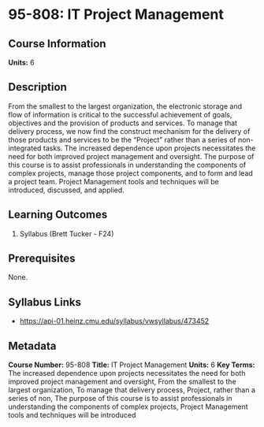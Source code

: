 # 95-808: IT Project Management

## Course Information

**Units:** 6

## Description

From the smallest to the largest organization, the electronic storage and flow of information is critical to the successful achievement of goals, objectives and the provision of products and services. To manage that delivery process, we now find the construct mechanism for the delivery of those products and services to be the “Project” rather than a series of non-integrated tasks. The increased dependence upon projects necessitates the need for both improved project management and oversight. The purpose of this course is to assist professionals in understanding the components of complex projects, manage those project components, and to form and lead a project team. Project Management tools and techniques will be introduced, discussed, and applied.

## Learning Outcomes

1. Syllabus (Brett Tucker - F24)

## Prerequisites

None.

## Syllabus Links

* https://api-01.heinz.cmu.edu/syllabus/vwsyllabus/473452

## Metadata

**Course Number:** 95-808
**Title:** IT Project Management
**Units:** 6
**Key Terms:** The increased dependence upon projects necessitates the need for both improved project management and oversight, From the smallest to the largest organization, To manage that delivery process, Project, rather than a series of non, The purpose of this course is to assist professionals in understanding the components of complex projects, Project Management tools and techniques will be introduced
